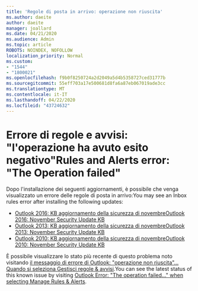 ```yaml
---
title: 'Regole di posta in arrivo: operazione non riuscita'
ms.author: daeite
author: daeite
manager: joallard
ms.date: 04/21/2020
ms.audience: Admin
ms.topic: article
ROBOTS: NOINDEX, NOFOLLOW
localization_priority: Normal
ms.custom:
- "1544"
- "1800021"
ms.openlocfilehash: f9b0f8250724a2d2049a5d4b5358727ced31777b
ms.sourcegitcommit: 55eff703a17e500681d8fa6a87eb067019ade3cc
ms.translationtype: MT
ms.contentlocale: it-IT
ms.lasthandoff: 04/22/2020
ms.locfileid: "43724632"
---
```

# <a name="rules-and-alerts-error-the-operation-failed"></a><span data-ttu-id="2a54c-102">Errore di regole e avvisi: "l'operazione ha avuto esito negativo"</span><span class="sxs-lookup"><span data-stu-id="2a54c-102">Rules and Alerts error: "The Operation failed"</span></span>

<span data-ttu-id="2a54c-103">Dopo l'installazione dei seguenti aggiornamenti, è possibile che venga visualizzato un errore delle regole di posta in arrivo:</span><span class="sxs-lookup"><span data-stu-id="2a54c-103">You may see an Inbox rules error after installing the following updates:</span></span>

- [<span data-ttu-id="2a54c-104">Outlook 2016: KB aggiornamento della sicurezza di novembre</span><span class="sxs-lookup"><span data-stu-id="2a54c-104">Outlook 2016: November Security Update KB</span></span>](https://support.microsoft.com/help/4461506)
- [<span data-ttu-id="2a54c-105">Outlook 2013: KB aggiornamento della sicurezza di novembre</span><span class="sxs-lookup"><span data-stu-id="2a54c-105">Outlook 2013: November Security Update KB</span></span>](https://support.microsoft.com/help/4461486)
- [<span data-ttu-id="2a54c-106">Outlook 2010: KB aggiornamento della sicurezza di novembre</span><span class="sxs-lookup"><span data-stu-id="2a54c-106">Outlook 2010: November Security Update KB</span></span>](https://support.microsoft.com/help/4461585)

<span data-ttu-id="2a54c-107">È possibile visualizzare lo stato più recente di questo problema noto visitando [il messaggio di errore di Outlook: "operazione non riuscita"... Quando si seleziona Gestisci regole & avvisi](https://support.office.com/article/Outlook-Error-The-operation-failed-when-selecting-Manage-Rules-Alerts-64b6ff77-98c2-4564-9cbf-25bd8e17fb8b%20).</span><span class="sxs-lookup"><span data-stu-id="2a54c-107">You can see the latest status of this known issue by visiting [Outlook Error: "The operation failed..." when selecting Manage Rules & Alerts](https://support.office.com/article/Outlook-Error-The-operation-failed-when-selecting-Manage-Rules-Alerts-64b6ff77-98c2-4564-9cbf-25bd8e17fb8b%20).</span></span>